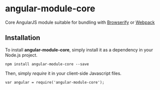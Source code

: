 angular-module-core
===================

Core AngularJS module suitable for bundling with [Browserify](http://browserify.org/) or [Webpack](https://webpack.github.io/)

Installation
------------

To install **angular-module-core**, simply install it as a dependency in your Node.js project.

    npm install angular-module-core --save

Then, simply *require* it in your client-side Javascript files.

    var angular = require('angular-module-core');

